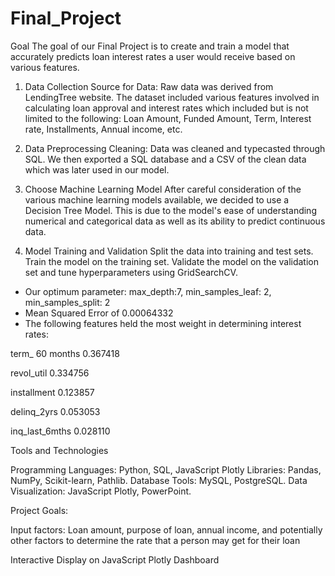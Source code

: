 # Final_Project

Goal
The goal of our Final Project is to create and train a model that accurately predicts loan interest rates a user would receive based on various features.

1. Data Collection
Source for Data:
Raw data was derived from LendingTree website.
The dataset included various features involved in calculating loan approval and interest rates which included but is not limited to the following:
Loan Amount, Funded Amount, Term, Interest rate, Installments, Annual income, etc.

2. Data Preprocessing
Cleaning: Data was cleaned and typecasted through SQL. We then exported a SQL database and a CSV of the clean data which was later used in our model.


3. Choose Machine Learning Model
After careful consideration of the various machine learning models available, we decided to use a Decision Tree Model.
This is due to the model's ease of understanding numerical and categorical data as well as its ability to predict continuous data.



5. Model Training and Validation
Split the data into training and test sets.
Train the model on the training set.
Validate the model on the validation set and tune hyperparameters using GridSearchCV.
  * Our optimum parameter: max_depth:7, min_samples_leaf: 2, min_samples_split: 2
  * Mean Squared Error of 0.00064332
  * The following features held the most weight in determining interest rates:

term_ 60 months                    0.367418

revol_util                         0.334756

installment                        0.123857

delinq_2yrs                        0.053053

inq_last_6mths                     0.028110

Tools and Technologies

Programming Languages: Python, SQL, JavaScript Plotly
Libraries: Pandas, NumPy, Scikit-learn, Pathlib.
Database Tools: MySQL, PostgreSQL.
Data Visualization: JavaScript Plotly, PowerPoint.



Project Goals:

Input factors: Loan amount, purpose of loan, annual income, and potentially other factors to determine the rate that a person may get for their loan

Interactive Display on JavaScript Plotly Dashboard

